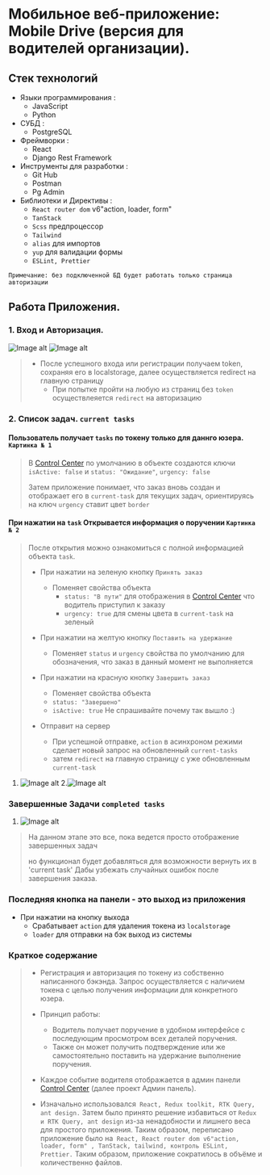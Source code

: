 # Мобильное веб-приложение: Mobile Drive (версия для водителей организации).

## Стек технологий

* Языки программирования :
    + JavaScript
    + Python
* СУБД :
    + PostgreSQL
* Фреймворки :
    + React
    + Django Rest Framework
* Инструменты для разработки :
    + Git Hub
    + Postman
    + Pg Admin
* Библиотеки и Директивы :
    + `React router dom` v6"action, loader, form"
    + `TanStack`
    + `Scss` предпроцессор   
    + `Tailwind`
    + `alias` для импортов 
    + `yup` для валидации формы
    + `ESLint, Prettier`

`Примечание: без подключенной БД будет работать только страница авторизации
`
## Работа Приложения.
###  1. Вход и Авторизация.

![Image alt](https://github.com/Yasuoqp/Mobile-Drive-app/blob/main/imgReadme/sign-in.png)
![Image alt](https://github.com/Yasuoqp/Mobile-Drive-app/blob/main/imgReadme/sign-up.png)

> - После успешного входа или регистрации получаем token, сохраняя его в localstorage, далее осуществляется redirect на главную страницу  
>   + При попытке пройти на любую из страниц без `token`  осуществлеяется `redirect` на авторизацию 

### 2. Список задач. `current tasks`

 #### Пользователь получает `tasks` по токену только для даннго юзера. `Картинка № 1`
> 
> В [Control Center](https://github.com/Yasuoqp/control-center) по умолчанию в объекте создаются ключи  `isActive: false` и `status: "Ожидание"`, `urgency: false`          
> 
> Затем приложение понимает, что заказ вновь создан и отображает его в `current-task` для текущих задач, ориентируясь на ключ `urgency` ставит цвет `border`
>

 #### При нажатии на `task` Открывается информация о поручении `Картинка № 2`
> 
> После открытия можно ознакомиться с полной информацией объекта `task`.
> 
> - При нажатии на зеленую кнопку `Принять заказ`
>     + Поменяет свойства объекта 
>       + `status: "В пути"` для отображения в [Control Center](https://github.com/Yasuoqp/control-center) что водитель приступил к заказу
>       + `urgency: true` для смены цвета в `current-task` на зеленый
>       
> 
> - При нажатии на желтую кнопку `Поставить на удержание`   
>   + Поменяет `status` и `urgency` свойства по умолчанию для обозначения, что заказ в данный момент не выполняется
> 
> 
> - При нажатии на красную кнопку `Завершить заказ`
>   + Поменяет свойства объекта 
>    + `status: "Завершено"` 
>    + `isActive: true` Не спрашивайте почему так вышло :)
>   
> 
> 
> - Отправит на сервер 
>   + При успешной отправке, `action` в асинхроном режими сделает новый запрос на обновленный `current-tasks`
>   + затем `redirect` на главную страницу с уже обновленным `current-task`
>
>   
> 
1) ![Image alt](https://github.com/Yasuoqp/Mobile-Drive-app/blob/main/imgReadme/current-task.png) 
2.![Image alt](https://github.com/Yasuoqp/Mobile-Drive-app/blob/main/imgReadme/task-info.png) 

### Завершенные Задачи `completed tasks`

1)  ![Image alt](https://github.com/Yasuoqp/Mobile-Drive-app/blob/main/imgReadme/completed-task.png)

> На данном этапе это все, пока ведется просто отображение завершенных задач 
> 
> но функционал будет добавляться для возможности вернуть их в 'current task' 
> Дабы узбежать случайных ошибок после завершения заказа. 
> 
>


 ### Последняя кнопка на панели - это выход из приложения 

  - При нажатии на кнопку выхода 
    + Срабатывает `action` для удаления токена из `localstorage`
    + `loader` для отправки на бэк выход из системы 
  

### Краткое содержание 

> - Регистрация и авторизация по токену из собственно написанного бэкэнда.
Запрос осуществляется с наличием токена с целью получения информации для конкретного юзера.
> 
> 
>- Принцип работы:
>   + Водитель получает поручение в удобном интерфейсе с последующим просмотром всех деталей поручения.
>   + Также он может получить подтверждение или же самостоятельно поставить на удержание выполнение поручения.
> 
> 
> - Каждое событие водителя отображается в админ панели [Control Center](https://github.com/Yasuoqp/control-center) (далее проект Админ панель).
> 
> 
>- Изначально использовался` React, Redux toolkit, RTK Query, ant design.`
Затем было принято решение избавиться от `Redux и RTK Query, ant design` из-за ненадобности и лишнего веса для простого
приложения. Таким образом, переписано приложение было на` React, React router dom v6"action, loader, form" , TanStack,
tailwind, контроль ESLint, Prettier.`
>Таким образом, приложение сократилось в объёме и количественно файлов.
